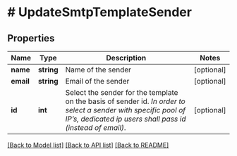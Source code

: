 # # UpdateSmtpTemplateSender

## Properties

Name | Type | Description | Notes
------------ | ------------- | ------------- | -------------
**name** | **string** | Name of the sender | [optional]
**email** | **string** | Email of the sender | [optional]
**id** | **int** | Select the sender for the template on the basis of sender id. _In order to select a sender with specific pool of IP’s, dedicated ip users shall pass id (instead of email)_. | [optional]

[[Back to Model list]](../../README.md#models) [[Back to API list]](../../README.md#endpoints) [[Back to README]](../../README.md)
